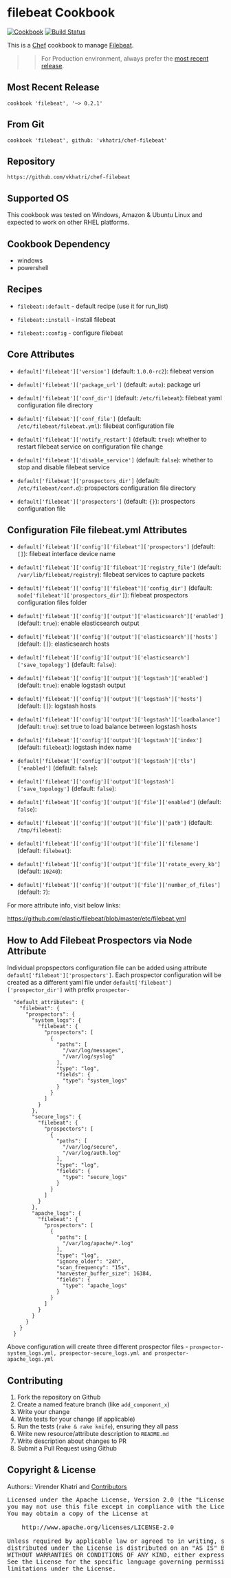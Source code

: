 filebeat Cookbook
================

[![Cookbook](http://img.shields.io/badge/cookbook-v0.2.1-green.svg)](https://github.com/vkhatri/chef-filebeat) [![Build Status](https://travis-ci.org/vkhatri/chef-filebeat.svg?branch=master)](https://travis-ci.org/vkhatri/chef-filebeat)

This is a [Chef] cookbook to manage [Filebeat].


>> For Production environment, always prefer the [most recent release](https://supermarket.chef.io/cookbooks/filebeat).


## Most Recent Release

```
cookbook 'filebeat', '~> 0.2.1'
```

## From Git

```
cookbook 'filebeat', github: 'vkhatri/chef-filebeat'
```

## Repository

```
https://github.com/vkhatri/chef-filebeat
```

## Supported OS

This cookbook was tested on Windows, Amazon & Ubuntu Linux and expected to work on other RHEL platforms.


## Cookbook Dependency

- windows
- powershell

## Recipes

- `filebeat::default` - default recipe (use it for run_list)

- `filebeat::install` - install filebeat

- `filebeat::config` - configure filebeat


## Core Attributes


* `default['filebeat']['version']` (default: `1.0.0-rc2`): filebeat version

* `default['filebeat']['package_url']` (default: `auto`): package url

* `default['filebeat']['conf_dir']` (default: `/etc/filebeat`): filebeat yaml configuration file directory

* `default['filebeat']['conf_file']` (default: `/etc/filebeat/filebeat.yml`): filebeat configuration file

* `default['filebeat']['notify_restart']` (default: `true`): whether to restart filebeat service on configuration file change

* `default['filebeat']['disable_service']` (default: `false`): whether to stop and disable filebeat service

* `default['filebeat']['prospectors_dir']` (default: `/etc/filebeat/conf.d`): prospectors configuration file directory

* `default['filebeat']['prospectors']` (default: `{}`): prospectors configuration file

## Configuration File filebeat.yml Attributes

* `default['filebeat']['config']['filebeat']['prospectors']` (default: `[]`): filebeat interface device name

* `default['filebeat']['config']['filebeat']['registry_file']` (default: `/var/lib/filebeat/registry`): filebeat services to capture packets

* `default['filebeat']['config']['filebeat']['config_dir']` (default: `node['filebeat']['prospectors_dir']`): filebeat prospectors configuration files folder


* `default['filebeat']['config']['output']['elasticsearch']['enabled']` (default: `true`): enable elasticsearch output

* `default['filebeat']['config']['output']['elasticsearch']['hosts']` (default: `[]`): elasticsearch hosts

* `default['filebeat']['config']['output']['elasticsearch']['save_topology']` (default: `false`):


* `default['filebeat']['config']['output']['logstash']['enabled']` (default: `true`): enable logstash output

* `default['filebeat']['config']['output']['logstash']['hosts']` (default: `[]`): logstash hosts

* `default['filebeat']['config']['output']['logstash']['loadbalance']` (default: `true`): set true to load balance between logstash hosts

* `default['filebeat']['config']['output']['logstash']['index']` (default: `filebeat`): logstash index name

* `default['filebeat']['config']['output']['logstash']['tls']['enabled']` (default: `false`):

* `default['filebeat']['config']['output']['logstash']['save_topology']` (default: `false`):


* `default['filebeat']['config']['output']['file']['enabled']` (default: `false`):

* `default['filebeat']['config']['output']['file']['path']` (default: `/tmp/filebeat`):

* `default['filebeat']['config']['output']['file']['filename']` (default: `filebeat`):

* `default['filebeat']['config']['output']['file']['rotate_every_kb']` (default: `10240`):

* `default['filebeat']['config']['output']['file']['number_of_files']` (default: `7`):


For more attribute info, visit below links:

https://github.com/elastic/filebeat/blob/master/etc/filebeat.yml


## How to Add Filebeat Prospectors via Node Attribute

Individual propspectors configuration file can be added using attribute `default['filebeat']['prospectors']`. Each prospector configuration will
be created as a different yaml file under `default['filebeat']['prospector_dir']` with prefix `prospector-`

```
  "default_attributes": {
    "filebeat": {
      "prospectors": {
        "system_logs": {
          "filebeat": {
            "prospectors": [
              {
                "paths": [
                  "/var/log/messages",
                  "/var/log/syslog"
                ],
                "type": "log",
                "fields": {
                  "type": "system_logs"
                }
              }
            ]
          }
        },
        "secure_logs": {
          "filebeat": {
            "prospectors": [
              {
                "paths": [
                  "/var/log/secure",
                  "/var/log/auth.log"
                ],
                "type": "log",
                "fields": {
                  "type": "secure_logs"
                }
              }
            ]
          }
        },
        "apache_logs": {
          "filebeat": {
            "prospectors": [
              {
                "paths": [
                  "/var/log/apache/*.log"
                ],
                "type": "log",
                "ignore_older": "24h",
                "scan_frequency": "15s",
                "harvester_buffer_size": 16384,
                "fields": {
                  "type": "apache_logs"
                }
              }
            ]
          }
        }
      }
    }
  }

```


Above configuration will create three different prospector files - `prospector-system_logs.yml, prospector-secure_logs.yml and prospector-apache_logs.yml`

## Contributing

1. Fork the repository on Github
2. Create a named feature branch (like `add_component_x`)
3. Write your change
4. Write tests for your change (if applicable)
5. Run the tests (`rake & rake knife`), ensuring they all pass
6. Write new resource/attribute description to `README.md`
7. Write description about changes to PR
8. Submit a Pull Request using Github


## Copyright & License

Authors:: Virender Khatri and [Contributors]

<pre>
Licensed under the Apache License, Version 2.0 (the "License");
you may not use this file except in compliance with the License.
You may obtain a copy of the License at

    http://www.apache.org/licenses/LICENSE-2.0

Unless required by applicable law or agreed to in writing, software
distributed under the License is distributed on an "AS IS" BASIS,
WITHOUT WARRANTIES OR CONDITIONS OF ANY KIND, either express or implied.
See the License for the specific language governing permissions and
limitations under the License.
</pre>


[Chef]: https://www.chef.io/
[Filebeat]: https://www.elastic.co/products/beats/filebeat
[Contributors]: https://github.com/vkhatri/chef-filebeat/graphs/contributors
